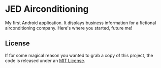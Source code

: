 # JED Airconditioning

My first Android application. It displays business information for a fictional airconditioning company. Here's where you started, future me!

## License

If for some magical reason you wanted to grab a copy of this project, the code is released under an [MIT License](LICENSE).
